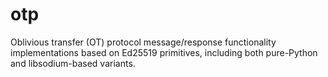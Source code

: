 # otp
Oblivious transfer (OT) protocol message/response functionality implementations based on Ed25519 primitives, including both pure-Python and libsodium-based variants.
